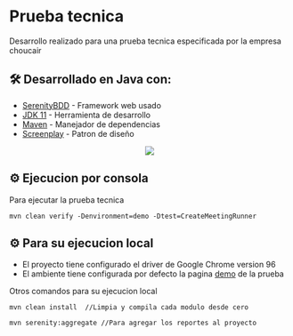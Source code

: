 # Prueba tecnica

Desarrollo realizado para una prueba tecnica especificada por la empresa choucair

## 🛠️ Desarrollado en Java con:  

* [SerenityBDD](https://serenity-bdd.github.io/theserenitybook/latest/index.html) - Framework web usado
* [JDK 11](https://www.oracle.com/co/java/technologies/javase/jdk11-archive-downloads.html) - Herramienta de desarrollo
* [Maven](https://maven.apache.org/) - Manejador de dependencias
* [Screenplay](https://serenity-bdd.github.io/theserenitybook/latest/serenity-screenplay.html) - Patron  de diseño

<p align="center"><img src="https://serenity-bdd.github.io/theserenitybook/latest/_images/journey-actors.png"/></p> 



## ⚙️ Ejecucion por consola

Para ejecutar la prueba tecnica
```
mvn clean verify -Denvironment=demo -Dtest=CreateMeetingRunner
```


## ⚙️ Para su ejecucion local

- El proyecto tiene configurado el driver de Google Chrome version 96
- El ambiente tiene configurada por defecto la pagina [demo](https://serenity.is/demo/) de la prueba 

Otros comandos para su ejecucion local
```
mvn clean install  //Limpia y compila cada modulo desde cero

mvn serenity:aggregate //Para agregar los reportes al proyecto
```
